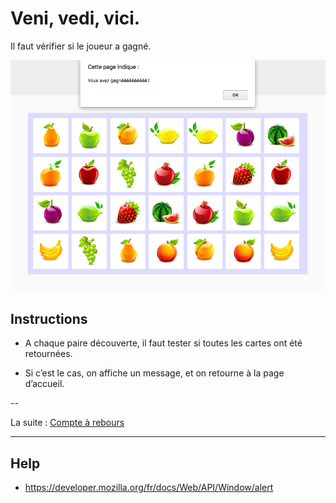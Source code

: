 # Veni, vedi, vici.

Il faut vérifier si le joueur a gagné.

![setup](images/gagne.png)

## Instructions

* A chaque paire découverte, il faut tester si toutes les cartes ont été retournées.

* Si c’est le cas, on affiche un message, et on retourne à la page d’accueil.


--

La suite : [Compte à rebours](6_compte-a-rebours.md)

---

## Help

* https://developer.mozilla.org/fr/docs/Web/API/Window/alert
